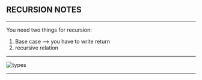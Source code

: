 ## RECURSION NOTES

---

You need two things for recursion:

1. Base case --> you have to write return
2. recursive relation

---

![types](https://s3.us-west-2.amazonaws.com/secure.notion-static.com/4e8bea8b-f3c7-43e5-bcaf-0c3306431377/Screenshot_from_2022-09-14_15-09-22.png?X-Amz-Algorithm=AWS4-HMAC-SHA256&X-Amz-Content-Sha256=UNSIGNED-PAYLOAD&X-Amz-Credential=AKIAT73L2G45EIPT3X45%2F20220914%2Fus-west-2%2Fs3%2Faws4_request&X-Amz-Date=20220914T094028Z&X-Amz-Expires=86400&X-Amz-Signature=7cc4add729629fd3db435a89e47aa25244337c73e477ddc1ea3af6fabd2b1d01&X-Amz-SignedHeaders=host&response-content-disposition=filename%20%3D"Screenshot%2520from%25202022-09-14%252015-09-22.png"&x-id=GetObject)

---
